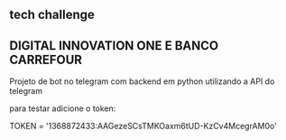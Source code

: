## tech challenge
## DIGITAL INNOVATION ONE E BANCO CARREFOUR

Projeto de bot no telegram com backend em python utilizando a API do telegram

para testar adicione o token:

TOKEN = '1368872433:AAGezeSCsTMKOaxm6tUD-KzCv4McegrAM0o'
